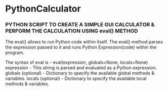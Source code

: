 # PythonCalculator
### PYTHON SCRIPT TO CREATE A SIMPLE GUI CALCULATOR &amp; PERFORM THE CALCULATION USING eval() METHOD

The eval() allows to run Python code within itself. The eval() method parses the expression passed to it and runs Python Expression(code) within the program.

The syntax of eval is - eval(expression, globals=None, locals=None)
  expression          - This string is parsed and evaluated as a Python expression.
  globals (optional)  - Dictionary to specify the available global methods & variables.
  locals (optional)   - Dictionary to specify the available local methods & variables.
